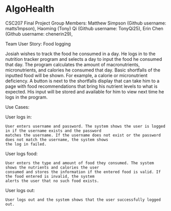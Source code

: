 # AlgoHealth
CSC207 Final Project
Group Members:
Matthew Simpson (Github username: matts1mpson),
Haoming (Tony) Qi (Github username: TonyQi25), 
Erin Chen (Github username: chenerin29),

Team User Story: Food logging

Josiah wishes to track the food he consumed in a day. He logs in to the nutrition tracker program and selects a day 
to input the food he consumed that day. The program calculates the amount of macronutrients, micronutrients, and 
calories he consumed that day. Basic shortfalls of the inputted food will be shown. For example, a calorie or 
micronutrient deficiency. A button is next to the shortfalls display that can take him to a page with food 
recommendations that bring his nutrient levels to what is expected. His input will be stored and available for him 
to view next time he logs in the program.

Use Cases:

User logs in:

    User enters username and password. The system shows the user is logged in if the username exists and the password
    matches the username. If the username does not exist or the password does not match the username, the system shows
    the log in failed.

User logs food:

    User enters the type and amount of food they consumed. The system shows the nutrients and calories the user
    consumed and stores the information if the entered food is valid. If the food entered is invalid, the system 
    alerts the user that no such food exists.

User logs out:

    User logs out and the system shows that the user successfully logged out.
